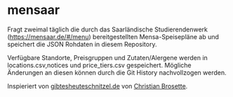 # mensaar

Fragt zweimal täglich die durch das Saarländische Studierendenwerk (https://mensaar.de/#/menu) bereitgestellten Mensa-Speisepläne ab und speichert die JSON Rohdaten in diesem Repository. 

Verfügbare Standorte, Preisgruppen und Zutaten/Alergene werden in locations.csv,notices und price_tiers.csv gespeichert. Mögliche Änderungen an diesen können durch die Git History nachvollzogen werden.

Inspieriert von [gibtesheuteschnitzel.de](https://gibtesheuteschnitzel.de) von [Christian Brosette](https://github.com/ChristianBrossette/gibtesheuteschnitzel).